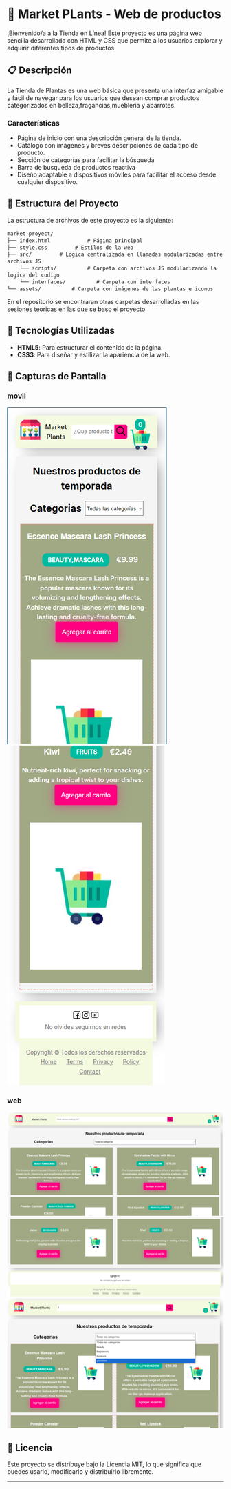 
# 🌱 Market PLants - Web de productos

¡Bienvenido/a a la Tienda en Línea! Este proyecto es una página web sencilla desarrollada con HTML y CSS que permite a los usuarios explorar y adquirir diferentes tipos de productos.

## 📋 Descripción

La Tienda de Plantas es una web básica que presenta una interfaz amigable y fácil de navegar para los usuarios que desean comprar productos categorizados en belleza,fragancias,muebleria y abarrotes.

### Características

- Página de inicio con una descripción general de la tienda.
- Catálogo con imágenes y breves descripciones de cada tipo de producto.
- Sección de categorías para facilitar la búsqueda
- Barra de busqueda de productos reactiva
- Diseño adaptable a dispositivos móviles para facilitar el acceso desde cualquier dispositivo.

## 📂 Estructura del Proyecto

La estructura de archivos de este proyecto es la siguiente:


```
market-proyect/
├── index.html            # Página principal
├── style.css         # Estilos de la web
├── src/         # Logica centralizada en llamadas modularizadas entre archivos JS
    └── scripts/          # Carpeta con archivos JS modularizando la logica del codigo
    └── interfaces/          # Carpeta con interfaces
└── assets/          # Carpeta con imágenes de las plantas e iconos

```

En el repositorio se encontraran otras carpetas desarrolladas en las sesiones teoricas en las que se baso el proyecto

## 🚀 Tecnologías Utilizadas

- **HTML5**: Para estructurar el contenido de la página.
- **CSS3**: Para diseñar y estilizar la apariencia de la web.

## 📸 Capturas de Pantalla
### movil
![Alt text](image-6.png)
![Alt text](image-7.png)
### web

![Alt text](image-4.png)
![Alt text](image-5.png)
![Alt text](image-8.png)
## 📄 Licencia

Este proyecto se distribuye bajo la Licencia MIT, lo que significa que puedes usarlo, modificarlo y distribuirlo libremente.

---
